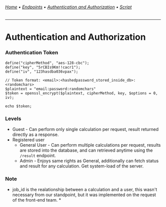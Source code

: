 ###### [Home](README.md) • [Endpoints](/endpoints/README.md) • [Authentication and Authorization](/authentication-authorization.md) • [Script](/script.md)
---

# Authentication and Authorization
### Authentication Token
```
define("cipherMethod", "aes-128-cbc");
define("key", "5rCBIs9Km!!cacr1");
define("iv", "123hasdba036vpax");

// Token format: <email>:<hashedpassword_stored_inside_db>:<randomchars>
$plaintext = "email:password:randomchars"
$token = openssl_encrypt($plaintext, cipherMethod, key, $options = 0, iv);

echo $token;
```

### Levels
* Guest - Can perform only single calculation per request, result returned directly as a response.
* Registered user
    * General User - Can perform multiple calculations per request, results are stored into the database, and can retrieved anytime using the `/result` endpoint.
    * Admin - Enjoys same rights as General, additionally can fetch status and result for any calculation. Get system-load of the server.

### Note
* job_id is the realationship between a calculation and a user, this wasn't necessary from our standpoint, but it was implemented on the request of the front-end team. *
